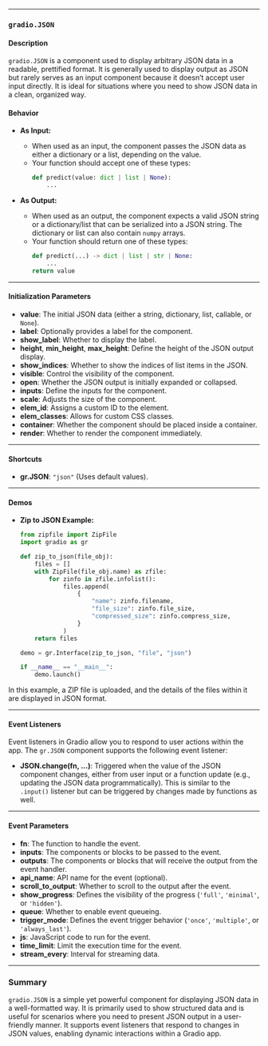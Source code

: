 
---

### **`gradio.JSON`**

#### **Description**
`gradio.JSON` is a component used to display arbitrary JSON data in a readable, prettified format. It is generally used to display output as JSON but rarely serves as an input component because it doesn’t accept user input directly. It is ideal for situations where you need to show JSON data in a clean, organized way.

#### **Behavior**
- **As Input:**
  - When used as an input, the component passes the JSON data as either a dictionary or a list, depending on the value.
  - Your function should accept one of these types:
    ```python
    def predict(value: dict | list | None):
        ...
    ```

- **As Output:**
  - When used as an output, the component expects a valid JSON string or a dictionary/list that can be serialized into a JSON string. The dictionary or list can also contain `numpy` arrays.
  - Your function should return one of these types:
    ```python
    def predict(...) -> dict | list | str | None:
        ...
    return value
    ```

---

#### **Initialization Parameters**
- **value**: The initial JSON data (either a string, dictionary, list, callable, or `None`).
- **label**: Optionally provides a label for the component.
- **show_label**: Whether to display the label.
- **height**, **min_height**, **max_height**: Define the height of the JSON output display.
- **show_indices**: Whether to show the indices of list items in the JSON.
- **visible**: Control the visibility of the component.
- **open**: Whether the JSON output is initially expanded or collapsed.
- **inputs**: Define the inputs for the component.
- **scale**: Adjusts the size of the component.
- **elem_id**: Assigns a custom ID to the element.
- **elem_classes**: Allows for custom CSS classes.
- **container**: Whether the component should be placed inside a container.
- **render**: Whether to render the component immediately.

---

#### **Shortcuts**
- **gr.JSON**: `"json"` (Uses default values).

---

#### **Demos**

- **Zip to JSON Example:**
    ```python
    from zipfile import ZipFile
    import gradio as gr

    def zip_to_json(file_obj):
        files = []
        with ZipFile(file_obj.name) as zfile:
            for zinfo in zfile.infolist():
                files.append(
                    {
                        "name": zinfo.filename,
                        "file_size": zinfo.file_size,
                        "compressed_size": zinfo.compress_size,
                    }
                )
        return files

    demo = gr.Interface(zip_to_json, "file", "json")

    if __name__ == "__main__":
        demo.launch()
    ```

In this example, a ZIP file is uploaded, and the details of the files within it are displayed in JSON format.

---

#### **Event Listeners**
Event listeners in Gradio allow you to respond to user actions within the app. The `gr.JSON` component supports the following event listener:

- **JSON.change(fn, ...)**: Triggered when the value of the JSON component changes, either from user input or a function update (e.g., updating the JSON data programmatically). This is similar to the `.input()` listener but can be triggered by changes made by functions as well.

---

#### **Event Parameters**
- **fn**: The function to handle the event.
- **inputs**: The components or blocks to be passed to the event.
- **outputs**: The components or blocks that will receive the output from the event handler.
- **api_name**: API name for the event (optional).
- **scroll_to_output**: Whether to scroll to the output after the event.
- **show_progress**: Defines the visibility of the progress (`'full'`, `'minimal'`, or `'hidden'`).
- **queue**: Whether to enable event queueing.
- **trigger_mode**: Defines the event trigger behavior (`'once'`, `'multiple'`, or `'always_last'`).
- **js**: JavaScript code to run for the event.
- **time_limit**: Limit the execution time for the event.
- **stream_every**: Interval for streaming data.

---

### **Summary**
`gradio.JSON` is a simple yet powerful component for displaying JSON data in a well-formatted way. It is primarily used to show structured data and is useful for scenarios where you need to present JSON output in a user-friendly manner. It supports event listeners that respond to changes in JSON values, enabling dynamic interactions within a Gradio app.